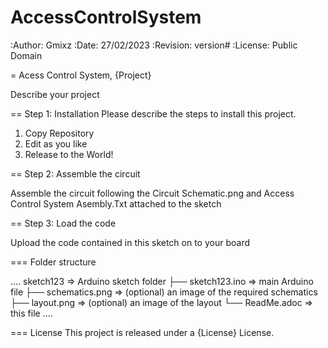 # AccessControlSystem
:Author: Gmixz
:Date: 27/02/2023
:Revision: version#
:License: Public Domain

= Acess Control System, {Project}

Describe your project

== Step 1: Installation
Please describe the steps to install this project.

1. Copy Repository
2. Edit as you like
3. Release to the World!

== Step 2: Assemble the circuit

Assemble the circuit following the Circuit Schematic.png and Access Control System Asembly.Txt attached to the sketch

== Step 3: Load the code

Upload the code contained in this sketch on to your board

=== Folder structure

....
 sketch123                => Arduino sketch folder
  ├── sketch123.ino       => main Arduino file
  ├── schematics.png      => (optional) an image of the required schematics
  ├── layout.png          => (optional) an image of the layout
  └── ReadMe.adoc         => this file
....

=== License
This project is released under a {License} License.

